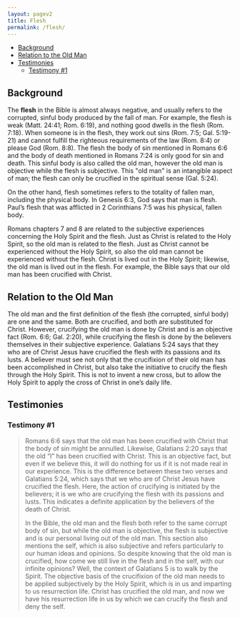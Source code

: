 ```yaml
---
layout: pagev2
title: Flesh
permalink: /flesh/
---
```

- [Background](#background)
- [Relation to the Old Man](#relation-to-the-old-man)
- [Testimonies](#testimonies)
  - [Testimony #1](#testimony-1)

## Background

The **flesh** in the Bible is almost always negative, and usually refers to the corrupted, sinful body produced by the fall of man. For example, the flesh is weak (Matt. 24:41; Rom. 6:19), and nothing good dwells in the flesh (Rom. 7:18). When someone is in the flesh, they work out sins (Rom. 7:5; Gal. 5:19-21) and cannot fulfill the righteous requirements of the law (Rom. 8:4) or please God (Rom. 8:8). The flesh the body of sin mentioned in Romans 6:6 and the body of death mentioned in Romans 7:24 is only good for sin and death. This sinful body is also called the old man, however the old man is objective while the flesh is subjective. This "old man" is an intangible aspect of man; the flesh can only be crucified in the spiritual sense (Gal. 5:24). 

On the other hand, flesh sometimes refers to the totality of fallen man, including the physical body. In Genesis 6:3, God says that man is flesh. Paul’s flesh that was afflicted in 2 Corinthians 7:5 was his physical, fallen body. 

Romans chapters 7 and 8 are related to the subjective experiences concerning the Holy Spirit and the flesh. Just as Christ is related to the Holy Spirit, so the old man is related to the flesh. Just as Christ cannot be experienced without the Holy Spirit, so also the old man cannot be experienced without the flesh. Christ is lived out in the Holy Spirit; likewise, the old man is lived out in the flesh. For example, the Bible says that our old man has been crucified with Christ.

## Relation to the Old Man

The old man and the first definition of the flesh (the corrupted, sinful body) are one and the same. Both are crucified, and both are substituted for Christ. However, crucifying the old man is done by Christ and is an objective fact (Rom. 6:6; Gal. 2:20), while crucifying the flesh is done by the believers themselves in their subjective experience. Galatians 5:24 says that they who are of Christ Jesus have crucified the flesh with its passions and its lusts. A believer must see not only that the crucifixion of their old man has been accomplished in Christ, but also take the initiative to crucify the flesh through the Holy Spirit. This is not to invent a new cross, but to allow the Holy Spirit to apply the cross of Christ in one’s daily life. 

## Testimonies

### Testimony #1

> Romans 6:6 says that the old man has been crucified with Christ that the body of sin might be annulled. Likewise, Galatians 2:20 says that the old “I” has been crucified with Christ. This is an objective fact, but even if we believe this, it will do nothing for us if it is not made real in our experience. This is the difference between these two verses and Galatians 5:24, which says that we who are of Christ Jesus have crucified the flesh. Here, the action of crucifying is initiated by the believers; it is we who are crucifying the flesh with its passions and lusts. This indicates a definite application by the believers of the death of Christ.
>
>In the Bible, the old man and the flesh both refer to the same corrupt body of sin, but while the old man is objective, the flesh is subjective and is our personal living out of the old man. This section also mentions the self, which is also subjective and refers particularly to our human ideas and opinions. So despite knowing that the old man is crucified, how come we still live in the flesh and in the self, with our infinite opinions? Well, the context of Galatians 5 is to walk by the Spirit. The objective basis of the crucifixion of the old man needs to be applied subjectively by the Holy Spirit, which is in us and imparting to us resurrection life. Christ has crucified the old man, and now we have his resurrection life in us by which we can crucify the flesh and deny the self. 

